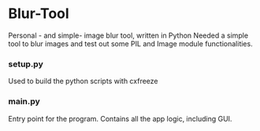 # Blur-Tool
Personal - and simple-  image blur tool, written in Python
Needed a simple tool to blur images and test out some PIL and Image module functionalities.

### setup.py
Used to build the python scripts with cxfreeze

### main.py
Entry point for the program. Contains all the app logic, including GUI.
